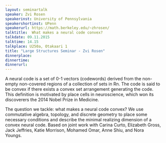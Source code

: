 ```yaml
---
layout: seminartalk
speaker: Zvi Rosen
speakerinst: University of Pennsylvania
speakershortinst: UPenn
speakerurl: https://math.berkeley.edu/~zhrosen/
talktitle:  What makes a neural code convex?
talkdate: 09.11.2015
talktime: 14.15
talkplace: U250a, Otakaari 1
title: "Large Structures Seminar - Zvi Rosen"
dinnerplace: 
dinnertime: 
dinnerurl: 
---
```

A neural code is a set of 0-1 vectors (codewords) derived from the non-empty non-covered regions of a collection of sets in Rn. The code is said to be convex if there exists a convex set arrangement generating the code. This definition is motivated by place cells in neuroscience, which won its discoverers the 2014 Nobel Prize in Medicine.

The question we tackle: what makes a neural code convex? We use commutative algebra, topology, and discrete geometry to place some necessary conditions and describe the minimal realizing dimension of a convex neural code. Based on joint work with Carina Curto, Elizabeth Gross, Jack Jeffries, Katie Morrison, Mohamed Omar, Anne Shiu, and Nora Youngs.

